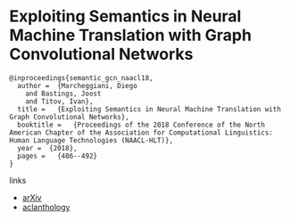 # Exploiting Semantics in Neural Machine Translation with Graph Convolutional Networks

```
@inproceedings{semantic_gcn_naacl18,
  author =  {Marcheggiani, Diego
    and Bastings, Joost
    and Titov, Ivan},
  title =   {Exploiting Semantics in Neural Machine Translation with Graph Convolutional Networks},
  booktitle =   {Proceedings of the 2018 Conference of the North American Chapter of the Association for Computational Linguistics: Human Language Technologies (NAACL-HLT)},
  year =  {2018},
  pages =   {486--492}
}
```

links
- [arXiv](https://arxiv.org/abs/1804.08313)
- [aclanthology](https://aclanthology.coli.uni-saarland.de/papers/N18-2078/n18-2078)
